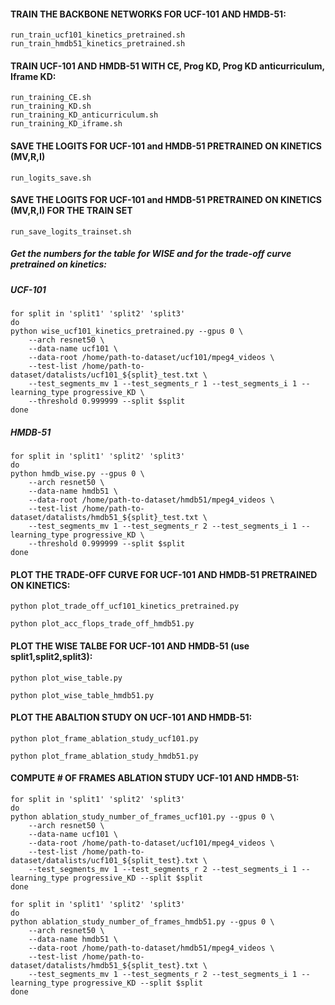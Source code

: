#### TRAIN THE BACKBONE NETWORKS FOR UCF-101 AND HMDB-51:

```
run_train_ucf101_kinetics_pretrained.sh
run_train_hmdb51_kinetics_pretrained.sh
```

#### TRAIN UCF-101 AND HMDB-51 WITH CE, Prog KD, Prog KD anticurriculum, Iframe KD:

```
run_training_CE.sh
run_training_KD.sh
run_training_KD_anticurriculum.sh
run_training_KD_iframe.sh
```

#### SAVE THE LOGITS FOR UCF-101 and HMDB-51 PRETRAINED ON KINETICS (MV,R,I)

```
run_logits_save.sh
```

#### SAVE THE LOGITS FOR UCF-101 and HMDB-51 PRETRAINED ON KINETICS (MV,R,I) FOR THE TRAIN SET

```
run_save_logits_trainset.sh
```

##### Get the numbers for the table for WISE and for the trade-off curve pretrained on kinetics:

##### UCF-101

```
for split in 'split1' 'split2' 'split3'
do
python wise_ucf101_kinetics_pretrained.py --gpus 0 \
    --arch resnet50 \
    --data-name ucf101 \
    --data-root /home/path-to-dataset/ucf101/mpeg4_videos \
    --test-list /home/path-to-dataset/datalists/ucf101_${split}_test.txt \
    --test_segments_mv 1 --test_segments_r 1 --test_segments_i 1 --learning_type progressive_KD \
    --threshold 0.999999 --split $split
done
```


##### HMDB-51

```
for split in 'split1' 'split2' 'split3'
do
python hmdb_wise.py --gpus 0 \
    --arch resnet50 \
    --data-name hmdb51 \
    --data-root /home/path-to-dataset/hmdb51/mpeg4_videos \
    --test-list /home/path-to-dataset/datalists/hmdb51_${split}_test.txt \
    --test_segments_mv 1 --test_segments_r 2 --test_segments_i 1 --learning_type progressive_KD \
    --threshold 0.999999 --split $split
done
```

#### PLOT THE TRADE-OFF CURVE FOR UCF-101 AND HMDB-51 PRETRAINED ON KINETICS:

```
python plot_trade_off_ucf101_kinetics_pretrained.py
```

```
python plot_acc_flops_trade_off_hmdb51.py
```

#### PLOT THE WISE TALBE FOR UCF-101 AND HMDB-51 (use split1,split2,split3):
```
python plot_wise_table.py
```

```
python plot_wise_table_hmdb51.py
```

#### PLOT THE ABALTION STUDY ON UCF-101 AND HMDB-51:

```
python plot_frame_ablation_study_ucf101.py
```

```
python plot_frame_ablation_study_hmdb51.py
```

#### COMPUTE # OF FRAMES ABLATION STUDY UCF-101 AND HMDB-51:

```
for split in 'split1' 'split2' 'split3'
do
python ablation_study_number_of_frames_ucf101.py --gpus 0 \
    --arch resnet50 \
    --data-name ucf101 \
    --data-root /home/path-to-dataset/ucf101/mpeg4_videos \
    --test-list /home/path-to-dataset/datalists/ucf101_${split_test}.txt \
    --test_segments_mv 1 --test_segments_r 2 --test_segments_i 1 --learning_type progressive_KD --split $split
done
```

```
for split in 'split1' 'split2' 'split3'
do
python ablation_study_number_of_frames_hmdb51.py --gpus 0 \
    --arch resnet50 \
    --data-name hmdb51 \
    --data-root /home/path-to-dataset/hmdb51/mpeg4_videos \
    --test-list /home/path-to-dataset/datalists/hmdb51_${split_test}.txt \
    --test_segments_mv 1 --test_segments_r 2 --test_segments_i 1 --learning_type progressive_KD --split $split
done
```

